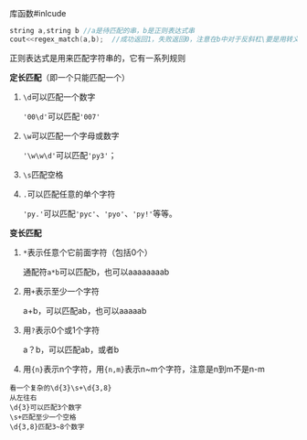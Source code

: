 库函数#inlcude<regex>

```c++
string a,string b //a是待匹配的串，b是正则表达式串
cout<<regex_match(a,b);  //成功返回1，失败返回0，注意在b中对于反斜杠\要是用转义字符来表示，即\b要写成\\b，\\表示\的转义字符，就是不表示它本来的意思了，只表示一个\字符
```

正则表达式是用来匹配字符串的，它有一系列规则

**定长匹配**（即一个只能匹配一个）

1. `\d`可以匹配一个数字

   `'00\d'`可以匹配`'007'`

2. `\w`可以匹配一个字母或数字

   `'\w\w\d'`可以匹配`'py3'`；

3. `\s`匹配空格

4. `.`可以匹配任意的单个字符

   `'py.'`可以匹配`'pyc'`、`'pyo'`、`'py!'`等等。

**变长匹配**

1. `*`表示任意个它前面字符（包括0个）

   通配符`a*b`可以匹配b，也可以aaaaaaaab

2. 用`+`表示至少一个字符

   a+b，可以匹配ab，也可以aaaaab

3. 用`?`表示0个或1个字符

   a？b，可以匹配ab，或者b

4. 用`{n}`表示n个字符，用`{n,m}`表示n~m个字符，注意是n到m不是n-m



```
看一个复杂的\d{3}\s+\d{3,8}
从左往右
\d{3}可以匹配3个数字
\s+匹配至少一个空格
\d{3,8}匹配3~8个数字
```

